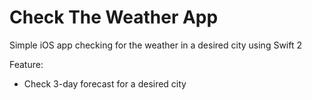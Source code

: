 # Check The Weather App
Simple iOS app checking for the weather in a desired city using Swift 2

Feature:
  - Check 3-day forecast for a desired city
